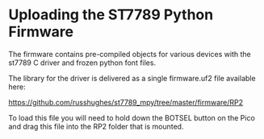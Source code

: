 # Uploading the ST7789 Python Firmware

The firmware contains pre-compiled objects for various devices with the st7789 C driver and frozen python font files.

The library for the driver is delivered as a single firmware.uf2 file available here:

https://github.com/russhughes/st7789_mpy/tree/master/firmware/RP2

To load this file you will need to hold down the BOTSEL button on the Pico and drag this file into the RP2 folder that is mounted.